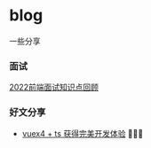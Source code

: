 # blog
一些分享

### 面试
[2022前端面试知识点回顾](https://github.com/CurryPaste/blog/issues/1)

### 好文分享
- [vuex4 + ts 获得完美开发体验](http://soiiy.com/Vue-js/16443) 🌟🌟🌟
